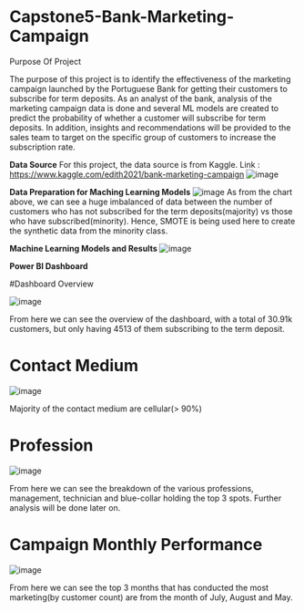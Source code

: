 # Capstone5-Bank-Marketing-Campaign
Purpose Of Project

The purpose of this project is to identify the effectiveness of the marketing campaign launched by the Portuguese Bank for getting their customers to subscribe for term deposits.  As an analyst of the bank, analysis of the marketing campaign data is done and several ML models are created to predict the probability of whether a customer will subscribe for term deposits. In addition, insights and recommendations will be provided to the sales team to target on the specific group of customers to increase the subscription rate.

<b>Data Source</b>
For this project, the data source is from Kaggle. 
Link : https://www.kaggle.com/edith2021/bank-marketing-campaign
![image](https://user-images.githubusercontent.com/34051347/129523506-127dca03-6ec2-49b4-96f1-8ec59b8c2c8c.png)

<b>Data Preparation for Maching Learning Models</b>
![image](https://user-images.githubusercontent.com/34051347/129523688-a9a0ed73-526a-4ec4-9503-901603a26537.png)
As from the chart above, we can see a huge imbalanced of data between the number of customers who has not subscribed for the term deposits(majority) vs those who have subscribed(minority). Hence, SMOTE is being used here to create the synthetic data from the minority class.

<b>Machine Learning Models and Results</b>
![image](https://user-images.githubusercontent.com/34051347/129524361-8b70c1dc-c096-44cc-a912-1d33337b8cb8.png)

<b>Power BI Dashboard</b>

#Dashboard Overview

![image](https://user-images.githubusercontent.com/34051347/129524847-a83a1d0c-f0e6-422d-ad13-d68d789897bd.png)

From here we can see the overview of the dashboard, with a total of 30.91k customers, but only having 4513 of them subscribing to the term deposit.

# Contact Medium

![image](https://user-images.githubusercontent.com/34051347/129524994-931c7c5f-1431-4250-99ac-b7c06b151332.png)


Majority of the contact medium are cellular(> 90%)

# Profession
![image](https://user-images.githubusercontent.com/34051347/129525183-98f4e575-dfd7-45a3-8c0c-f63ea1952503.png)

From here we can see the breakdown of the various professions, management, technician and blue-collar holding the top 3 spots. Further analysis will be done later on.

# Campaign Monthly Performance
![image](https://user-images.githubusercontent.com/34051347/129525390-ccf3ce97-bfc6-4908-b348-840d7065eda0.png)

From here we can see the top 3 months that has conducted the most marketing(by customer count) are from the month of July, August and May.






 
